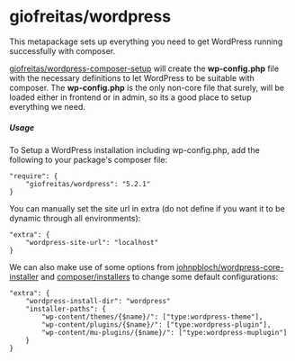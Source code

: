 # giofreitas/wordpress
This metapackage sets up everything you need to get WordPress running successfully with composer.

[giofreitas/wordpress-composer-setup](https://github.com/giofreitas/wordpress-composer-setup) will create the __wp-config.php__ file with the necessary definitions to let WordPress to be suitable with composer. The __wp-config.php__ is the only non-core file that surely, will be loaded either in frontend or in admin, so its a good place to setup everything we need.

##### Usage
To Setup a WordPress installation including wp-config.php, add the following to your package's composer file:

```
"require": {
    "giofreitas/wordpress": "5.2.1"
}
```

You can manually set the site url in extra (do not define if you want it to be dynamic through all environments):

```
"extra": {
    "wordpress-site-url": "localhost"
}
```

We can also make use of some options from [johnpbloch/wordpress-core-installer](https://github.com/johnpbloch/wordpress-core-installer) and [composer/installers](https://github.com/composer/installers) to change some default configurations:

```
"extra": {
    "wordpress-install-dir": "wordpress"
    "installer-paths": {
        "wp-content/themes/{$name}/": ["type:wordpress-theme"],
        "wp-content/plugins/{$name}/": ["type:wordpress-plugin"],
        "wp-content/mu-plugins/{$name}/": ["type:wordpress-muplugin"]
    }
}
```